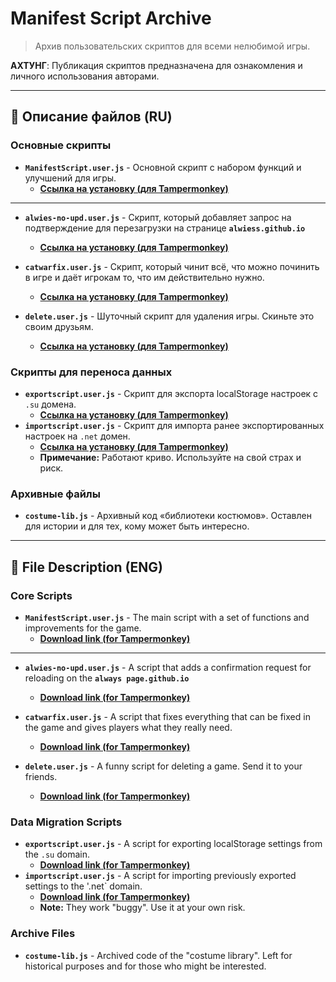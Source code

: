 # Manifest Script Archive

> Архив пользовательских скриптов для всеми нелюбимой игры.

**АХТУНГ**: Публикация скриптов предназначена для ознакомления и личного использования авторами.

---

## 📁 Описание файлов (RU)

### Основные скрипты

*   **`ManifestScript.user.js`** - Основной скрипт с набором функций и улучшений для игры.
    *   **[Ссылка на установку (для Tampermonkey)](https://github.com/Krivodushie/ManifestScript/raw/refs/heads/main/ManifestScript.user.js)**

---

*   **`alwies-no-upd.user.js`** - Скрипт, который добавляет запрос на подтверждение для перезагрузки на странице **`alwiess.github.io`**
    *   **[Ссылка на установку (для Tampermonkey)](https://github.com/Krivodushie/ManifestScript/raw/refs/heads/main/alwiess-no-upd.user.js)**

*   **`catwarfix.user.js`** - Скрипт, который чинит всё, что можно починить в игре и даёт игрокам то, что им действительно нужно.
    *   **[Ссылка на установку (для Tampermonkey)](https://github.com/Krivodushie/ManifestScript/raw/refs/heads/main/catwarfix.user.js)**

*   **`delete.user.js`** - Шуточный скрипт для удаления игры. Скиньте это своим друзьям.
    *   **[Ссылка на установку (для Tampermonkey)](https://github.com/Krivodushie/ManifestScript/raw/refs/heads/main/delete.user.js)**

### Скрипты для переноса данных

*   **`exportscript.user.js`** - Скрипт для экспорта localStorage настроек с `.su` домена.
    *   **[Ссылка на установку (для Tampermonkey)](https://github.com/Krivodushie/ManifestScript/raw/refs/heads/main/exportscript.user.js)**
*   **`importscript.user.js`** - Скрипт для импорта ранее экспортированных настроек на `.net` домен.
    *   **[Ссылка на установку (для Tampermonkey)](https://github.com/Krivodushie/ManifestScript/raw/refs/heads/main/importscript.user.js)**
    *   **Примечание:** Работают криво. Используйте на свой страх и риск.

### Архивные файлы

*   **`costume-lib.js`** - Архивный код «библиотеки костюмов». Оставлен для истории и для тех, кому может быть интересно.

---

## 📁 File Description (ENG)

### Core Scripts

*   **`ManifestScript.user.js`** - The main script with a set of functions and improvements for the game.
    *   **[Download link (for Tampermonkey)](https://github.com/Krivodushie/ManifestScript/raw/refs/heads/main/ManifestScript.user.js)**

---

*   **`alwies-no-upd.user.js`** - A script that adds a confirmation request for reloading on the **`always page.github.io`**
    *   **[Download link (for Tampermonkey)](https://github.com/Krivodushie/ManifestScript/raw/refs/heads/main/alwiess-no-upd.user.js)**

*   **`catwarfix.user.js`** - A script that fixes everything that can be fixed in the game and gives players what they really need.
    *   **[Download link (for Tampermonkey)](https://github.com/Krivodushie/ManifestScript/raw/refs/heads/main/catwarfix.user.js)**

*   **`delete.user.js`** - A funny script for deleting a game. Send it to your friends.
    *   **[Download link (for Tampermonkey)](https://github.com/Krivodushie/ManifestScript/raw/refs/heads/main/delete.user.js)**

### Data Migration Scripts

*   **`exportscript.user.js`** - A script for exporting localStorage settings from the `.su` domain.
    *   **[Download link (for Tampermonkey)](https://github.com/Krivodushie/ManifestScript/raw/refs/heads/main/exportscript.user.js)**
*   **`importscript.user.js`** - A script for importing previously exported settings to the '.net` domain.
    *   **[Download link (for Tampermonkey)](https://github.com/Krivodushie/ManifestScript/raw/refs/heads/main/importscript.user.js)**
    *   **Note:** They work "buggy". Use it at your own risk.

### Archive Files

*   **`costume-lib.js`** - Archived code of the "costume library". Left for historical purposes and for those who might be interested.
